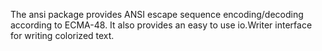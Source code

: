The ansi package provides ANSI escape sequence encoding/decoding according to ECMA-48.  It also provides an easy to use io.Writer interface for writing colorized text.
